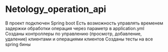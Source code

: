 # Netology_operation_api

В проект подключен Spring boot
Есть возможность управлять временем задержки обработки операция через параметр в application.yml
Созданы контроллеры по управлению (просмотр, добавление, удаление) клиентами и операциями клиентов
Созданы тесты на все spring бины
